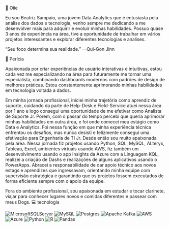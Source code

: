 👋 Oiie

Eu sou Beatriz Sampaio, uma jovem Data Analytics que é entusiasta pela análise dos dados e tecnologia, venho sempre me dedicando a me desenvolver mais para adquirir e evoluir minhas habilidades.
Possuo quase 3 anos de experiência na área, tive a oportunidade de trabalhar em vários projetos interessantes e explorar diferentes tecnologias e analises.

“Seu foco determina sua realidade.” —Qui-Gon Jinn

🚀 Perícia

Apaixonada por criar experiências de usuário interativas e intuitivas, estou cada vez me especializando na área para futuramente me tornar uma especialista, combinando dashboards modernos com padrões de design de melhores práticas. Estou constantemente aprimorando minhas habilidades em tecnologia voltada a dados. 

Em minha jornada profissional, iniciei minha trajetória como aprendiz de suporte, cuidando da parte de Help-Desk e Field-Service atuei nessa área por 1 ano e logo consegui uma oportunidade de me efetivar como Analista de Suporte Jr. Porem, com o passar do tempo percebi que queria aprimorar minhas habilidades em outra área, e foi onde comecei meu estágio como Data e Analytics. Foi nessa função em que minha experiência técnica enfrentou os desafios, mas nunca desisti e felizmente consegui uma efetivação para Engenharia de TI Jr. Desde então sou muito apaixonada pela área. Nessa jornada fiz projetos usando Python, SQL, MySQL, ALteryx, Tableau, Excel, ambientes virtuais usando AWS, fiz também um desenvolvimento usando o app Insights da Azure com a Linguagem KQL, realizei a criação de Dashs e realizações de alguns aplicativos usando o PowerApps. Abracei a responsabilidade de dar apoio técnico aos novos estags e aprendizes que ingressavam, orientando minha equipe com supervisão estratégica e garantindo que os projetos fossem executados de forma eficiente sempre com o apoio da equipe.

Fora do ambiente profissional, sou apaixonada em estudar e tocar clarinete, viajar para conhecer lugares novos e comidas diferentes e passear com meus Dogs.
💻 tecnologia

![MicrosoftSQLServer](https://img.shields.io/badge/Microsoft%20SQL%20Server-CC2927?style=for-the-badge&logo=microsoft%20sql%20server&logoColor=white)  ![MySQL](https://img.shields.io/badge/mysql-4479A1.svg?style=for-the-badge&logo=mysql&logoColor=white)  ![Postgres](https://img.shields.io/badge/postgres-%23316192.svg?style=for-the-badge&logo=postgresql&logoColor=white)  ![Apache Kafka](https://img.shields.io/badge/Apache%20Kafka-000?style=for-the-badge&logo=apachekafka)  ![AWS](https://img.shields.io/badge/AWS-%23FF9900.svg?style=for-the-badge&logo=amazon-aws&logoColor=white)  ![Azure](https://img.shields.io/badge/azure-%230072C6.svg?style=for-the-badge&logo=microsoftazure&logoColor=white)  ![Python](https://img.shields.io/badge/python-3670A0?style=for-the-badge&logo=python&logoColor=ffdd54)  	![R](https://img.shields.io/badge/r-%23276DC3.svg?style=for-the-badge&logo=r&logoColor=white)   ![Pandas](https://img.shields.io/badge/pandas-%23150458.svg?style=for-the-badge&logo=pandas&logoColor=white)  
